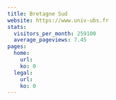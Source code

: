 ```yaml
---
title: Bretagne Sud
website: https://www.univ-ubs.fr
stats:
  visitors_per_month: 259100
  average_pageviews: 7.45
pages:
  home: 
    url: 
    ko: 0
  legal: 
    url: 
    ko: 0
---
```

